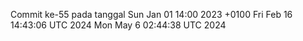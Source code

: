Commit ke-55 pada tanggal Sun Jan 01 14:00 2023 +0100
Fri Feb 16 14:43:06 UTC 2024
Mon May  6 02:44:38 UTC 2024
